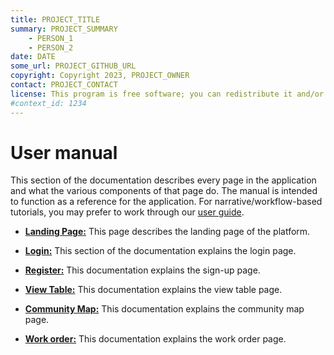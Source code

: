 ```yaml
---
title: PROJECT_TITLE
summary: PROJECT_SUMMARY
    - PERSON_1
    - PERSON_2
date: DATE
some_url: PROJECT_GITHUB_URL
copyright: Copyright 2023, PROJECT_OWNER
contact: PROJECT_CONTACT
license: This program is free software; you can redistribute it and/or modify it under the terms of the GNU Affero General Public License as published by the Free Software Foundation; either version 3 of the License, or (at your option) any later version.
#context_id: 1234
---
```


# User manual

This section of the documentation describes every page in the application and what the various components of that page do. The manual is intended to function as a reference for the application. For narrative/workflow-based tutorials, you may prefer to work through our [user guide](../guide/index.md).

* **[Landing Page:](./landing-page.md)** This page describes the landing page of the platform.

* **[Login:](./sign-in.md)** This section of the documentation explains the login page.

* **[Register:](./sign-up.md)** This documentation explains the sign-up page.

* **[View Table:](./view-table.md)** This documentation explains the view table page.

* **[Community Map:](./community-map.md)** This documentation explains the community map page.

* **[Work order:](./work-order.md)** This documentation explains the work order page.
